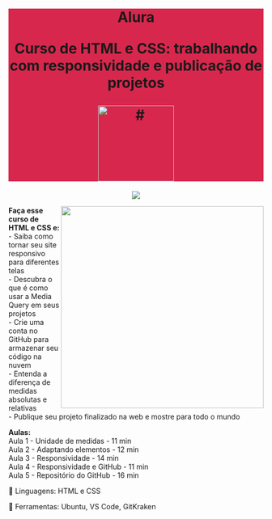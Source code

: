 <h1 align="center" style="background-color:#d8274d">
    <p>Alura</p>
    <p>Curso de
        HTML e CSS: trabalhando com responsividade e publicação de projetos
    </p>
    <a href="https://cursos.alura.com.br/course/html-css-responsividade-publicacao-projetos">
        <img src="https://www.alura.com.br/assets/api/cursos/html-css-responsividade-publicacao-projetos.svg" alt="#" width="150" height="150">
    </a> 
</h1>

<p align="center">
    <img loading="lazy" src="http://img.shields.io/static/v1?label=STATUS&message=EM%20DESENVOLVIMENTO&color=GREEN&style=for-the-badge"/>
</p>
<img src="https://raw.githubusercontent.com/MicaelliMedeiros/micaellimedeiros/master/image/computer-illustration.png" min-width="400px" max-width="400px" width="400px" align="right">

<p align="left"> 
  <strong>Faça esse curso de HTML e CSS e:</strong></br>
- Saiba como tornar seu site responsivo para diferentes telas</br>
- Descubra o que é como usar a Media Query em seus projetos</br>
- Crie uma conta no GitHub para armazenar seu código na nuvem</br>
- Entenda a diferença de medidas absolutas e relativas</br>
- Publique seu projeto finalizado na web e mostre para todo o mundo</br>
</p>

<p align="left">
  <strong>Aulas:</strong> </br> 
Aula 1 - Unidade de medidas - 11 min</br>
Aula 2 - Adaptando elementos - 12 min</br>
Aula 3 - Responsividade - 14 min</br>
Aula 4 - Responsividade e GitHub - 11 min</br>
Aula 5 - Repositório do GitHub - 16 min</br>
</p>

<p align="left">
  🐙 Linguagens: HTML e CSS
</p>

<p align="left">
  💼 Ferramentas: Ubuntu, VS Code, GitKraken
</p>
